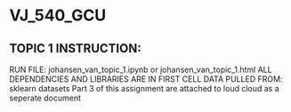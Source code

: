 # VJ_540_GCU

## TOPIC 1 INSTRUCTION:
RUN FILE: johansen_van_topic_1.ipynb or johansen_van_topic_1.html 
ALL DEPENDENCIES AND LIBRARIES ARE IN FIRST CELL
DATA PULLED FROM: sklearn datasets
Part 3 of this assignment are attached to loud cloud as a seperate document
